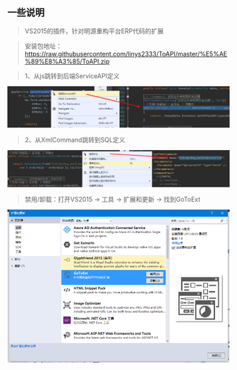 ## 一些说明

> VS2015的插件，针对明源重构平台ERP代码的扩展

> 安装包地址：<https://raw.githubusercontent.com/linys2333/ToAPI/master/%E5%AE%89%E8%A3%85/ToAPI.zip>

> 1、从js跳转到后端ServiceAPI定义

![ToAPI](./Doc/ToAPI.png)

> 2、从XmlCommand跳转到SQL定义

![ToSQL](./Doc/ToSQL.png)

> 禁用/卸载：打开VS2015 -> 工具 -> 扩展和更新 -> 找到GoToExt

![ToSQL](./Doc/Uninsatll.png)
